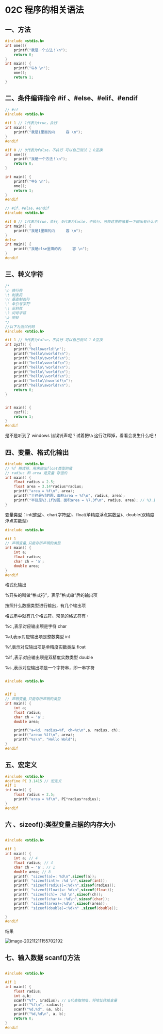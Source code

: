 # 02C 程序的相关语法

## 一、方法

```c
#include <stdio.h>
int one(){
	printf("我是一个方法！\n");
	return 0;
}
int main() {
	printf("牛b \n");
	one();
	return 1;
}
```

## 二、条件编译指令 #if 、#else、#elif、#endif

```c
// #if
#include <stdio.h>

#if 1 // 1代表为true，执行
int main() {
	printf("我是1里面的内     容 \n");
}
#endif

#if 0 // 0代表为false，不执行 可以自己测试 1 0互换
int one(){
	printf("我是一个方法！\n");
	return 0;
}

int main() {
	printf("牛b \n");
	one();
	return 1;
}
#endif
```

```c
// #if、#else、#endif
#include <stdio.h>

#if 0 // 1代表为true，执行, 0代表为fasle，不执行，可换这里的值看一下输出有什么不同
int main() {
	printf("我是1里面的内     容 \n");
}
#else
int main() {
	printf("我是else里面的内     容 \n");
}
#endif
```

## 三、转义字符

```c
/*
\n 换行符
\t 制表符
\v 垂直制表符
\' 单引号字符'
\\ 反斜杠
\? 问号字符
\a 响铃
*/
//以下为测试代码
#include <stdio.h>

#if 1 // 0代表为false，不执行 可以自己测试 1 0互换
int zyzf() {
	printf("helloworld!\n");
	printf("hello\nworld!\n");
	printf("hello\tworld!\n");
	printf("hello\vworld!\n");
	printf("hello\'world!\n");
	printf("hello\"world!\n");
	printf("hello\\world!\n");
	printf("hello\\hworld!\n");
	printf("hello\aworld!\n");
	return 0;
}


int main() {
	zyzf();
	return 1;
}
#endif
```

是不是听到了 windows 错误铃声呢？试着把\a 这行注释掉，看看会发生什么吧！

## 四、变量、格式化输出

```c
#include <stdio.h>
// %f 格式符，用来输出float类型的值
// radius 和 area 是变量 存值的
int main() {
	float radius = 2.5;
	float area = 3.14*radius*radius;
	printf("area = %f\n", area);
	printf("半径是%f的圆，面积area = %f\n", radius, area);
	printf("半径是%3.1f的圆，面积area = %7.3f\n", radius, area); // %3.1  总长度为3，小数点后为1；%7.3 总长度为7，小数点后为3
}
```

变量类型：int(整型)、char(字符型)、float(单精度浮点实数型)、double(双精度浮点实数型)

```c
#include <stdio.h>

#if 1
// 声明变量,只能存所声明的类型
int main() {
	int a;
	float radius;
	char ch = 'a';
	double area;
}
#endif
```

格式化输出

%开头的叫做“格式符”，表示”格式串”后的输出项

按照什么数据类型进行输出，有几个输出项

格式串中就有几个格式符。常见的格式符有 ∶

%c ,表示对应输出项是字符 char

%d,表示对应输出项是整数类型 int

%f,表示对应输出项是单精度实数类型 float

%lf ,表示对应输出项是双精度实数类型 double

%s ,表示对应输出项是一个字符串，即一串字符

```c

#include <stdio.h>


#if 1
// 声明变量,只能存所声明的类型
int main() {
	int a;
	float radius;
	char ch = 'a';
	double area;

	printf("a=%d, radius=%f, ch=%c\n",a, radius, ch);
	printf("area= %lf\n", area);
	printf("%s\n", "Hello Wold");
}
#endif
```

## 五、宏定义

```c
#include <stdio.h>
#define PI 3.1415 // 宏定义
#if 1
int main() {
	float radius = 2.5;
	printf("area = %f\n", PI*radius*radius);
}
#endif
```

## 六 、sizeof():类型变量占据的内存大小

```c

#include <stdio.h>

#if 1
int main() {
	int a; // 4
	float radius; // 4
	char ch = 'a'; // 1
	double area; // 8
	printf( "sizeof(a)=: %d\n",sizeof(a));
	printf( "sizeof(int)= :%d \n",sizeof(int));
	printf( "sizeof(radius)=:%d\n",sizeof(radius));
	printf( "sizeof(float)=: %d\n",sizeof(float));
	printf( "sizeof(ch)= :%d \n",sizeof(ch));
	printf( "sizeof(char)= :%d\n",sizeof(char));
	printf( "sizeof(area)=:%d\n",sizeof(area));
	printf( "sizeof(double)=:%d\n" ,sizeof(double));

}
#endif
```

结果

![image-20211211155702192](../assets/image-20211211155702192.png)

## 七、输入数据 scanf()方法

```c

#include <stdio.h>

#if 1
int main() {
	float radius;
	int a,b;
	scanf("%f", &radius); // &代表取地址，将地址传给变量
	printf("%f\n", radius);
	scanf("%d,%d", &a, &b);
	printf("%d,%d\n", a, b);
	return 0;
}
#endif
```
